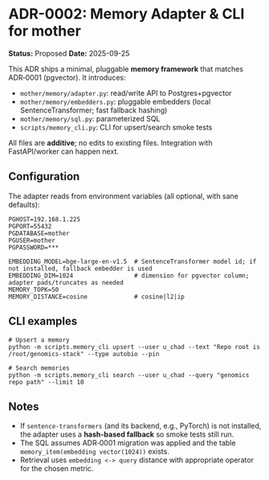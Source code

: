 # ADR-0002: Memory Adapter & CLI for mother

**Status:** Proposed
**Date:** 2025-09-25

This ADR ships a minimal, pluggable **memory framework** that matches ADR‑0001 (pgvector). It introduces:

- `mother/memory/adapter.py`: read/write API to Postgres+pgvector
- `mother/memory/embedders.py`: pluggable embedders (local SentenceTransformer; fast fallback hashing)
- `mother/memory/sql.py`: parameterized SQL
- `scripts/memory_cli.py`: CLI for upsert/search smoke tests

All files are **additive**; no edits to existing files. Integration with FastAPI/worker can happen next.

## Configuration

The adapter reads from environment variables (all optional, with sane defaults):

```
PGHOST=192.168.1.225
PGPORT=55432
PGDATABASE=mother
PGUSER=mother
PGPASSWORD=***

EMBEDDING_MODEL=bge-large-en-v1.5  # SentenceTransformer model id; if not installed, fallback embedder is used
EMBEDDING_DIM=1024                 # dimension for pgvector column; adapter pads/truncates as needed
MEMORY_TOPK=50
MEMORY_DISTANCE=cosine             # cosine|l2|ip
```

## CLI examples

```
# Upsert a memory
python -m scripts.memory_cli upsert --user u_chad --text "Repo root is /root/genomics-stack" --type autobio --pin

# Search memories
python -m scripts.memory_cli search --user u_chad --query "genomics repo path" --limit 10
```

## Notes

- If `sentence-transformers` (and its backend, e.g., PyTorch) is not installed, the adapter uses a **hash-based fallback** so smoke tests still run.
- The SQL assumes ADR‑0001 migration was applied and the table `memory_item(embedding vector(1024))` exists.
- Retrieval uses `embedding <-> query` distance with appropriate operator for the chosen metric.
